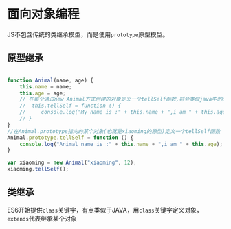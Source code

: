 # 面向对象编程

JS不包含传统的类继承模型，而是使用`prototype`原型模型。

## 原型继承

```javascript

function Animal(name, age) {
    this.name = name;
    this.age = age;
    // 在每个通过new Animal方式创建的对象定义一个tellSelf函数,将会类似java中的overwrite一样
    //  this.tellSelf = function () {
    //     console.log("My name is :" + this.name + ",i am " + this.age);
    // }
}
//在Animal.prototype指向的某个对象(也就是xiaoming的原型)定义一个tellSelf函数
Animal.prototype.tellSelf = function () {
    console.log("Animal name is :" + this.name + ",i am " + this.age);
}

var xiaoming = new Animal("xiaoming", 12);
xiaoming.tellSelf();
```

## 类继承

ES6开始提供`class`关键字，有点类似于JAVA，用`class`关键字定义对象，`extends`代表继承某个对象
